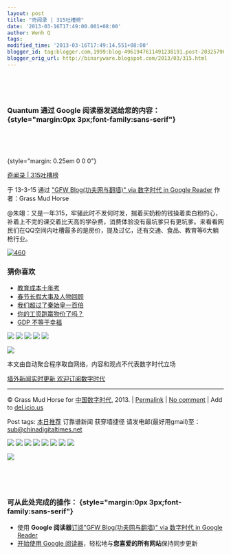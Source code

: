 ```yaml
---
layout: post
title: "奇闻录 | 315吐槽榜"
date: '2013-03-16T17:49:00.001+08:00'
author: Wenh Q
tags:
modified_time: '2013-03-16T17:49:14.551+08:00'
blogger_id: tag:blogger.com,1999:blog-4961947611491238191.post-2032579603674552692
blogger_orig_url: http://binaryware.blogspot.com/2013/03/315.html
---
```


 

 

### Quantum 通过 Google 阅读器发送给您的内容： {style="margin:0px 3px;font-family:sans-serif"}

 

 

 {style="margin: 0.25em 0 0 0"}

[奇闻录 |
315吐槽榜](http://feedproxy.google.com/~r/chinagfwblog/~3/ni4VUQWfPt0/)

于 13-3-15 通过 ["GFW Blog(功夫网与翻墙)" via 数字时代 in Google
Reader](http://feeds2.feedburner.com/chinagfwblog) 作者：Grass Mud Horse



@朱翊：又是一年315，牢骚此时不发何时发，揣着买奶粉的钱操着卖白粉的心，补着上不完的课交着比天高的学杂费，消费体验没有最坑爹只有更坑爹。来看看网民们在QQ空间内吐槽最多的是房价，提及过亿，还有交通、食品、教育等6大躺枪行业。

[![460](http://qiwen.lu/wp-content/uploads/4602.jpg)](http://qiwen.lu/12879.html/460-4)

### 猜你喜欢

-   [教育成本十年考](http://qiwen.lu/12668.html)
-   [春节长假大事及人物回顾](http://qiwen.lu/11223.html)
-   [我们超过了秦始皇一百倍](http://qiwen.lu/11995.html)
-   [你的工资跑赢物价了吗？](http://qiwen.lu/12317.html)
-   [GDP 不等于幸福](http://qiwen.lu/11247.html)

[![](http://feeds.feedburner.com/~ff/qi-wen-lu?d=yIl2AUoC8zA)](http://feeds.feedburner.com/~ff/qi-wen-lu?a=KiI_gfiYqbU:K03i5Ipr_Q8:yIl2AUoC8zA)
[![](http://feeds.feedburner.com/~ff/qi-wen-lu?d=7Q72WNTAKBA)](http://feeds.feedburner.com/~ff/qi-wen-lu?a=KiI_gfiYqbU:K03i5Ipr_Q8:7Q72WNTAKBA)
[![](http://feeds.feedburner.com/~ff/qi-wen-lu?i=KiI_gfiYqbU:K03i5Ipr_Q8:F7zBnMyn0Lo)](http://feeds.feedburner.com/~ff/qi-wen-lu?a=KiI_gfiYqbU:K03i5Ipr_Q8:F7zBnMyn0Lo)
[![](http://feeds.feedburner.com/~ff/qi-wen-lu?i=KiI_gfiYqbU:K03i5Ipr_Q8:V_sGLiPBpWU)](http://feeds.feedburner.com/~ff/qi-wen-lu?a=KiI_gfiYqbU:K03i5Ipr_Q8:V_sGLiPBpWU)
[![](http://feeds.feedburner.com/~ff/qi-wen-lu?d=qj6IDK7rITs)](http://feeds.feedburner.com/~ff/qi-wen-lu?a=KiI_gfiYqbU:K03i5Ipr_Q8:qj6IDK7rITs)

![](http://feeds.feedburner.com/~r/qi-wen-lu/~4/KiI_gfiYqbU)

本文由自动聚合程序取自网络，内容和观点不代表数字时代立场

[墙外新闻实时更新 欢迎订阅数字时代](http://eepurl.com/mstlf)





* * * * *

© Grass Mud Horse for
[中国数字时代](https://kexueshangwang.info/chinese), 2013. |
[Permalink](https://kexueshangwang.info/chinese/2013/03/%e5%a5%87%e9%97%bb%e5%bd%95-315%e5%90%90%e6%a7%bd%e6%a6%9c/)
| [No
comment](https://kexueshangwang.info/chinese/2013/03/%e5%a5%87%e9%97%bb%e5%bd%95-315%e5%90%90%e6%a7%bd%e6%a6%9c/#comments)
| Add to
[del.icio.us](http://del.icio.us/post?url=https://kexueshangwang.info/chinese/2013/03/%e5%a5%87%e9%97%bb%e5%bd%95-315%e5%90%90%e6%a7%bd%e6%a6%9c/&title=%E5%A5%87%E9%97%BB%E5%BD%95%20%7C%20315%E5%90%90%E6%A7%BD%E6%A6%9C)

 Post tags:
[本日推荐](https://kexueshangwang.info/chinese/tag/%e6%9c%ac%e6%97%a5%e6%8e%a8%e8%8d%90/?category=10466)
 订靠谱新闻 获穿墙捷径
请发电邮(最好用gmail)至：sub@chinadigitaltimes.net

[![](http://feeds.feedburner.com/~ff/chinagfwblog?d=yIl2AUoC8zA)](http://feeds.feedburner.com/~ff/chinagfwblog?a=ni4VUQWfPt0:OqBq-Bb5tYY:yIl2AUoC8zA)
[![](http://feeds.feedburner.com/~ff/chinagfwblog?i=ni4VUQWfPt0:OqBq-Bb5tYY:-BTjWOF_DHI)](http://feeds.feedburner.com/~ff/chinagfwblog?a=ni4VUQWfPt0:OqBq-Bb5tYY:-BTjWOF_DHI)
[![](http://feeds.feedburner.com/~ff/chinagfwblog?i=ni4VUQWfPt0:OqBq-Bb5tYY:F7zBnMyn0Lo)](http://feeds.feedburner.com/~ff/chinagfwblog?a=ni4VUQWfPt0:OqBq-Bb5tYY:F7zBnMyn0Lo)
[![](http://feeds.feedburner.com/~ff/chinagfwblog?i=ni4VUQWfPt0:OqBq-Bb5tYY:V_sGLiPBpWU)](http://feeds.feedburner.com/~ff/chinagfwblog?a=ni4VUQWfPt0:OqBq-Bb5tYY:V_sGLiPBpWU)
[![](http://feeds.feedburner.com/~ff/chinagfwblog?d=qj6IDK7rITs)](http://feeds.feedburner.com/~ff/chinagfwblog?a=ni4VUQWfPt0:OqBq-Bb5tYY:qj6IDK7rITs)
[![](http://feeds.feedburner.com/~ff/chinagfwblog?d=l6gmwiTKsz0)](http://feeds.feedburner.com/~ff/chinagfwblog?a=ni4VUQWfPt0:OqBq-Bb5tYY:l6gmwiTKsz0)
[![](http://feeds.feedburner.com/~ff/chinagfwblog?i=ni4VUQWfPt0:OqBq-Bb5tYY:gIN9vFwOqvQ)](http://feeds.feedburner.com/~ff/chinagfwblog?a=ni4VUQWfPt0:OqBq-Bb5tYY:gIN9vFwOqvQ)
[![](http://feeds.feedburner.com/~ff/chinagfwblog?d=TzevzKxY174)](http://feeds.feedburner.com/~ff/chinagfwblog?a=ni4VUQWfPt0:OqBq-Bb5tYY:TzevzKxY174)

![](http://feeds.feedburner.com/~r/chinagfwblog/~4/ni4VUQWfPt0)



 

 

### 可从此处完成的操作： {style="margin:0px 3px;font-family:sans-serif"}

-   使用 **Google 阅读器**[订阅"GFW Blog(功夫网与翻墙)" via 数字时代 in
    Google
    Reader](http://www.google.com/reader/view/feed%2Fhttp%3A%2F%2Ffeeds2.feedburner.com%2Fchinagfwblog?source=email)
-   [开始使用 Google
    阅读器](http://www.google.com/reader/?source=email)，轻松地与**您喜爱的所有网站**保持同步更新

 

 
